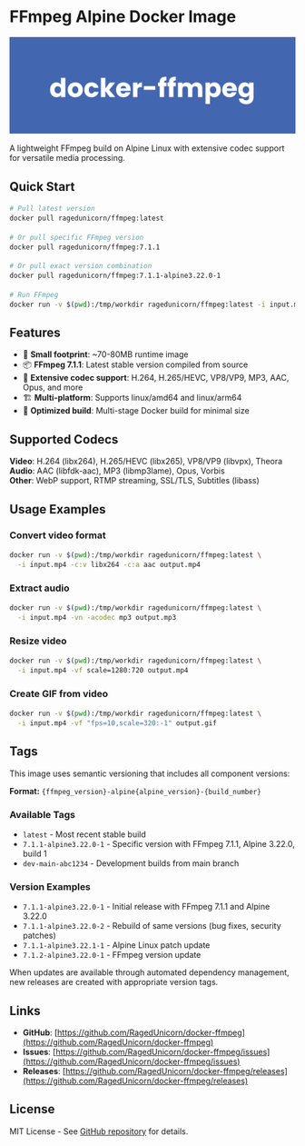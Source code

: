 # FFmpeg Alpine Docker Image

![Docker FFmpeg](https://raw.githubusercontent.com/RagedUnicorn/docker-ffmpeg/master/docs/docker_ffmpeg.png)

A lightweight FFmpeg build on Alpine Linux with extensive codec support for versatile media processing.

## Quick Start

```bash
# Pull latest version
docker pull ragedunicorn/ffmpeg:latest

# Or pull specific FFmpeg version
docker pull ragedunicorn/ffmpeg:7.1.1

# Or pull exact version combination
docker pull ragedunicorn/ffmpeg:7.1.1-alpine3.22.0-1

# Run FFmpeg
docker run -v $(pwd):/tmp/workdir ragedunicorn/ffmpeg:latest -i input.mp4 output.mp4
```

## Features

- 🚀 **Small footprint**: ~70-80MB runtime image
- 📦 **FFmpeg 7.1.1**: Latest stable version compiled from source
- 🎥 **Extensive codec support**: H.264, H.265/HEVC, VP8/VP9, MP3, AAC, Opus, and more
- 🏗️ **Multi-platform**: Supports linux/amd64 and linux/arm64
- 🔧 **Optimized build**: Multi-stage Docker build for minimal size

## Supported Codecs

**Video**: H.264 (libx264), H.265/HEVC (libx265), VP8/VP9 (libvpx), Theora  
**Audio**: AAC (libfdk-aac), MP3 (libmp3lame), Opus, Vorbis  
**Other**: WebP support, RTMP streaming, SSL/TLS, Subtitles (libass)

## Usage Examples

### Convert video format
```bash
docker run -v $(pwd):/tmp/workdir ragedunicorn/ffmpeg:latest \
  -i input.mp4 -c:v libx264 -c:a aac output.mp4
```

### Extract audio
```bash
docker run -v $(pwd):/tmp/workdir ragedunicorn/ffmpeg:latest \
  -i input.mp4 -vn -acodec mp3 output.mp3
```

### Resize video
```bash
docker run -v $(pwd):/tmp/workdir ragedunicorn/ffmpeg:latest \
  -i input.mp4 -vf scale=1280:720 output.mp4
```

### Create GIF from video
```bash
docker run -v $(pwd):/tmp/workdir ragedunicorn/ffmpeg:latest \
  -i input.mp4 -vf "fps=10,scale=320:-1" output.gif
```

## Tags

This image uses semantic versioning that includes all component versions:

**Format:** `{ffmpeg_version}-alpine{alpine_version}-{build_number}`

### Available Tags

- `latest` - Most recent stable build
- `7.1.1-alpine3.22.0-1` - Specific version with FFmpeg 7.1.1, Alpine 3.22.0, build 1
- `dev-main-abc1234` - Development builds from main branch

### Version Examples

- `7.1.1-alpine3.22.0-1` - Initial release with FFmpeg 7.1.1 and Alpine 3.22.0
- `7.1.1-alpine3.22.0-2` - Rebuild of same versions (bug fixes, security patches)
- `7.1.1-alpine3.22.1-1` - Alpine Linux patch update
- `7.1.2-alpine3.22.0-1` - FFmpeg version update

When updates are available through automated dependency management, new releases are created with appropriate version tags.

## Links

- **GitHub**: [https://github.com/RagedUnicorn/docker-ffmpeg](https://github.com/RagedUnicorn/docker-ffmpeg)
- **Issues**: [https://github.com/RagedUnicorn/docker-ffmpeg/issues](https://github.com/RagedUnicorn/docker-ffmpeg/issues)
- **Releases**: [https://github.com/RagedUnicorn/docker-ffmpeg/releases](https://github.com/RagedUnicorn/docker-ffmpeg/releases)

## License

MIT License - See [GitHub repository](https://github.com/RagedUnicorn/docker-ffmpeg) for details.

